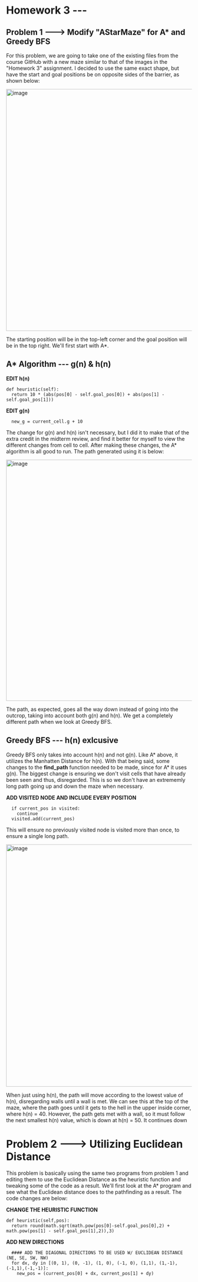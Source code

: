 # Homework 3 ---

## Problem 1 ---> Modify "AStarMaze" for A* and Greedy BFS
For this problem, we are going to take one of the existing files from the course GitHub with a new maze similar to that of the images in the "Homework 3" assignment.
I decided to use the same exact shape, but have the start and goal positions be on opposite sides of the barrier, as shown below:

  <img width="654" height="654" alt="image" src="https://github.com/user-attachments/assets/40b987ff-470a-4931-9483-cadc8a6ed4ff" />

The starting position will be in the top-left corner and the goal position will be in the top right. We'll first start with A*.

## A* Algorithm --- g(n) & h(n)
**EDIT h(n)**
  ```
  def heuristic(self):
    return 10 * (abs(pos[0] - self.goal_pos[0]) + abs(pos[1] - self.goal_pos[1]))
  ```
**EDIT g(n)**
  ```
    new_g = current_cell.g + 10
  ```
The change for g(n) and h(n) isn't necessary, but I did it to make that of the extra credit in the midterm review, and find it better for myself to view the different changes from cell to cell.
After making these changes, the A* algorithm is all good to run. The path generated using it is below:

  <img width="655" height="652" alt="image" src="https://github.com/user-attachments/assets/a404f4a8-4325-4223-b3b3-d9ae62e5e34b" />

The path, as expected, goes all the way down instead of going into the outcrop, taking into account both g(n) and h(n). We get a completely different path when we look at Greedy BFS.

## Greedy BFS --- h(n) exlcusive
Greedy BFS only takes into account h(n) and not g(n). Like A* above, it utilizes the Manhatten Distance for h(n). With that being said, some changes to the **find_path** function needed to be made, since for A* it uses g(n). The biggest change is ensuring we don't visit cells that have already been seen and thus, disregarded. This is so we don't have an extrememly long path going up and down the maze when necessary.

**ADD VISITED NODE AND INCLUDE EVERY POSITION**
  ```
    if current_pos in visited:
      continue
    visited.add(current_pos)
  ```
This will ensure no previously visited node is visited more than once, to ensure a single long path.

  <img width="651" height="655" alt="image" src="https://github.com/user-attachments/assets/4cd43cc5-d5fc-4414-b90d-e653ec9bf8a4" />

When just using h(n), the path will move according to the lowest value of h(n), disregarding walls until a wall is met. We can see this at the top of the maze, where the path goes until it gets to the hell in the upper inside corner, where h(n) = 40. However, the path gets met with a wall, so it must follow the next smallest h(n) value, which is down at h(n) = 50. It continues down 

# Problem 2 ---> Utilizing Euclidean Distance
This problem is basically using the same two programs from problem 1 and editing them to use the Euclidean Distance as the heuristic function and tweaking some of the code as a result. We'll first look at the A* program and see what the Euclidean distance does to the pathfinding as a result. The code changes are below: 

**CHANGE THE HEURISTIC FUNCTION**
  ```
  def heuristic(self,pos):
    return round(math.sqrt(math.pow(pos[0]-self.goal_pos[0],2) + math.pow(pos[1] - self.goal_pos[1],2)),3)
  ```
**ADD NEW DIRECTIONS**
  ```
    #### ADD THE DIAGONAL DIRECTIONS TO BE USED W/ EUCLIDEAN DISTANCE (NE, SE, SW, NW)
    for dx, dy in [(0, 1), (0, -1), (1, 0), (-1, 0), (1,1), (1,-1), (-1,1),(-1,-1)]:
      new_pos = (current_pos[0] + dx, current_pos[1] + dy)
  ```

